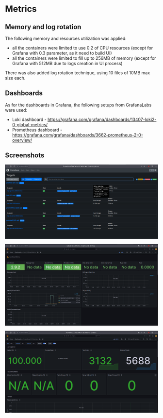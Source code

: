 # Metrics

## Memory and log rotation
The following memory and resources utilization was applied:
- all the containers were limited to use 0.2 of CPU resources (except for Grafana with 0.3 parameter, as it need to build UI)
- all the containers were limited to fill up to 256MB of memory (except for Grafana with 512MB due to logs creation in UI process)

There was also added log rotation technique, using 10 files of 10MB max size each.

## Dashboards
As for the dashboards in Grafana, the following setups from GrafanaLabs were used:
- Loki dashboard - https://grafana.com/grafana/dashboards/13407-loki2-0-global-metrics/
- Prometheus dashboard - https://grafana.com/grafana/dashboards/3662-prometheus-2-0-overview/

## Screenshots

![Verify Prometheus Targets](images/targets.png)

![Loki Dashboard](images/loki_dashboard.png)

![Prometheus Dashboard](images/prometheus_dashboard.png)



